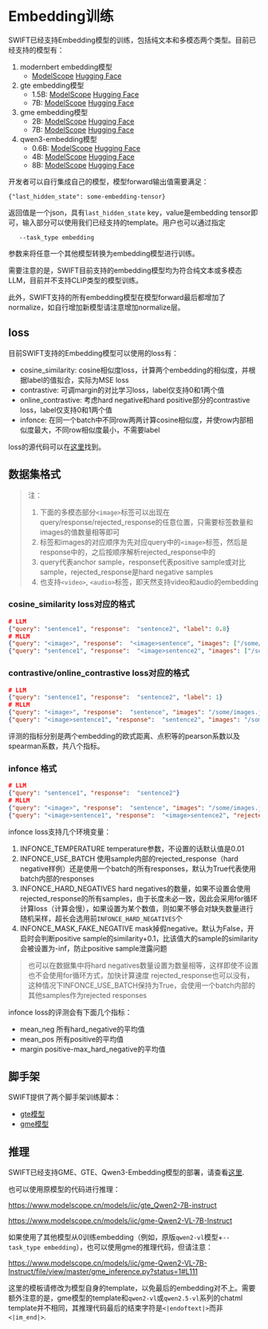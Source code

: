 # Embedding训练

SWIFT已经支持Embedding模型的训练，包括纯文本和多模态两个类型。目前已经支持的模型有：

1. modernbert embedding模型
   - [ModelScope](https://modelscope.cn/models/iic/gte-modernbert-base) [Hugging Face](https://huggingface.co/Alibaba-NLP/gte-modernbert-base)
2. gte embedding模型
   - 1.5B: [ModelScope](https://www.modelscope.cn/models/iic/gte_Qwen2-1.5B-instruct) [Hugging Face](https://huggingface.co/Alibaba-NLP/gte-Qwen2-1.5B-instruct)
   - 7B: [ModelScope](https://www.modelscope.cn/models/iic/gte_Qwen2-7B-instruct) [Hugging Face](https://huggingface.co/Alibaba-NLP/gte-Qwen2-7B-instruct)
3. gme embedding模型
   - 2B: [ModelScope](https://www.modelscope.cn/models/iic/gme-Qwen2-VL-2B-Instruct) [Hugging Face](https://huggingface.co/Alibaba-NLP/gme-Qwen2-VL-2B-Instruct)
   - 7B: [ModelScope](https://www.modelscope.cn/models/iic/gme-Qwen2-VL-7B-Instruct) [Hugging Face](https://huggingface.co/Alibaba-NLP/gme-Qwen2-VL-7B-Instruct)
4. qwen3-embedding模型
   - 0.6B: [ModelScope](https://www.modelscope.cn/models/Qwen/Qwen3-Embedding-0.6B) [Hugging Face](https://huggingface.co/Qwen/Qwen3-Embedding-0.6B)
   - 4B: [ModelScope](https://www.modelscope.cn/models/Qwen/Qwen3-Embedding-4B) [Hugging Face](https://huggingface.co/Qwen/Qwen3-Embedding-4B)
   - 8B: [ModelScope](https://www.modelscope.cn/models/Qwen/Qwen3-Embedding-8B) [Hugging Face](https://huggingface.co/Qwen/Qwen3-Embedding-8B)

开发者可以自行集成自己的模型，模型forward输出值需要满足：

```text
{"last_hidden_state": some-embedding-tensor}
```

返回值是一个json，具有`last_hidden_state` key，value是embedding tensor即可，输入部分可以使用我们已经支持的template。用户也可以通过指定

```shell
   --task_type embedding
```
参数来将任意一个其他模型转换为embedding模型进行训练。

需要注意的是，SWIFT目前支持的embedding模型均为符合纯文本或多模态LLM，目前并不支持CLIP类型的模型训练。

此外，SWIFT支持的所有embedding模型在模型forward最后都增加了normalize，如自行增加新模型请注意增加normalize层。

## loss

目前SWIFT支持的Embedding模型可以使用的loss有：

- cosine_similarity: cosine相似度loss，计算两个embedding的相似度，并根据label的值拟合，实际为MSE loss
- contrastive: 可调margin的对比学习loss，label仅支持0和1两个值
- online_contrastive: 考虑hard negative和hard positive部分的contrastive loss，label仅支持0和1两个值
- infonce: 在同一个batch中不同row两两计算cosine相似度，并使row内部相似度最大，不同row相似度最小，不需要label

loss的源代码可以在[这里](https://github.com/modelscope/ms-swift/blob/main/swift/plugin/loss.py)找到。

## 数据集格式

> 注：
> 1. 下面的多模态部分`<image>`标签可以出现在query/response/rejected_response的任意位置，只需要标签数量和images的值数量相等即可
> 2. 标签和images的对应顺序为先对应query中的`<image>`标签，然后是response中的，之后按顺序解析rejected_response中的
> 3. query代表anchor sample，response代表positive sample或对比sample，rejected_response是hard negative samples
> 4. 也支持`<video>`, `<audio>`标签，即天然支持video和audio的embedding

### cosine_similarity loss对应的格式

```json lines
# LLM
{"query": "sentence1", "response":  "sentence2", "label": 0.8}
# MLLM
{"query": "<image>", "response":  "<image>sentence", "images": ["/some/images1.jpg", "/some/images2.jpg"], "label": 0.7}
{"query": "sentence1", "response":  "<image>sentence2", "images": ["/some/images1.jpg"], "label": 0.7}
```


### contrastive/online_contrastive loss对应的格式

```json lines
# LLM
{"query": "sentence1", "response":  "sentence2", "label": 1}
# MLLM
{"query": "<image>", "response":  "sentence", "images": "/some/images.jpg", "label": 1}
{"query": "<image>sentence1", "response":  "sentence2", "images": "/some/images.jpg", "label": 0}
```

评测的指标分别是两个embedding的欧式距离、点积等的pearson系数以及spearman系数，共八个指标。

### infonce 格式

```json lines
# LLM
{"query": "sentence1", "response":  "sentence2"}
# MLLM
{"query": "<image>", "response":  "sentence", "images": "/some/images.jpg"}
{"query": "<image>sentence1", "response":  "<image>sentence2", "rejected_response": ["<image>sentence1", "<image>sentence2"], "images": ["/some/images.jpg", "/some/images.jpg", "/some/images.jpg", "/some/images.jpg"]}
```

infonce loss支持几个环境变量：
1. INFONCE_TEMPERATURE temperature参数，不设置的话默认值是0.01
2. INFONCE_USE_BATCH 使用sample内部的rejected_response（hard negative样例）还是使用一个batch的所有responses，默认为True代表使用batch内部的responses
3. INFONCE_HARD_NEGATIVES hard negatives的数量，如果不设置会使用rejected_response的所有samples，由于长度未必一致，因此会采用for循环计算loss（计算会慢），如果设置为某个数值，则如果不够会对缺失数量进行随机采样，超长会选用前`INFONCE_HARD_NEGATIVES`个
4. INFONCE_MASK_FAKE_NEGATIVE mask掉假negative。默认为False，开启时会判断positive sample的similarity+0.1，比该值大的sample的similarity会被设置为-inf，防止positive sample泄露问题

> 也可以在数据集中将hard negatives数量设置为数量相等，这样即使不设置也不会使用for循环方式，加快计算速度
> rejected_response也可以没有，这种情况下INFONCE_USE_BATCH保持为True，会使用一个batch内部的其他samples作为rejected responses

infonce loss的评测会有下面几个指标：
- mean_neg 所有hard_negative的平均值
- mean_pos 所有positive的平均值
- margin positive-max_hard_negative的平均值

## 脚手架

SWIFT提供了两个脚手架训练脚本：

- [gte模型](https://github.com/tastelikefeet/swift/blob/main/examples/train/embedding/train_gte.sh)
- [gme模型](https://github.com/tastelikefeet/swift/blob/main/examples/train/embedding/train_gme.sh)

## 推理

SWIFT已经支持GME、GTE、Qwen3-Embedding模型的部署，请查看[这里](https://github.com/modelscope/ms-swift/blob/main/examples/deploy/embedding/client.py).

也可以使用原模型的代码进行推理：

https://www.modelscope.cn/models/iic/gte_Qwen2-7B-instruct

https://www.modelscope.cn/models/iic/gme-Qwen2-VL-7B-Instruct

如果使用了其他模型从0训练embedding（例如，原版`qwen2-vl`模型+`--task_type embedding`），也可以使用gme的推理代码，但请注意：

https://www.modelscope.cn/models/iic/gme-Qwen2-VL-7B-Instruct/file/view/master/gme_inference.py?status=1#L111

这里的模板请修改为模型自身的template，以免最后的embedding对不上。需要额外注意的是，gme模型的template和`qwen2-vl`或`qwen2.5-vl`系列的chatml template并不相同，其推理代码最后的结束字符是`<|endoftext|>`而非`<|im_end|>`.
